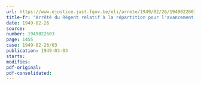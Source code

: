 ```yaml
---
url: https://www.ejustice.just.fgov.be/eli/arrete/1949/02/26/1949022603/justel
title-fr: "Arrêté du Régent relatif à la répartition pour l'avancement des sous-officiers de l'armée de terre. (abrogé par AR 25-10-1963, art. 100, 5°)"
date: 1949-02-26
source:
number: 1949022603
page: 1455
case: 1949-02-26/03
publication: 1949-03-03
starts:
modifies:
pdf-original:
pdf-consolidated:
---
```


